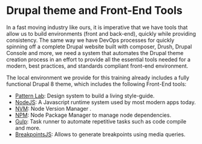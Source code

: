 # Drupal theme and Front-End Tools

In a fast moving industry like ours, it is imperative that we have tools that allow us to build environments \(front and back-end\), quickly while providing consistency. The same way we have DevOps processes for quickly spinning off a complete Drupal website built with composer, Drush, Drupal Console and more, we need a system that automates the Drupal theme creation process in an effort to provide all the essential tools needed for a modern, best practices, and standards compliant front-end environment.

The local environment we provide for this training already includes a fully functional Drupal 8 theme, which includes the following Front-End tools:

* [Pattern Lab](https://patternlab.io/): Design system to build a living style-guide.
* [NodeJS](https://nodejs.org/en/): A Javascript runtime system used by most modern apps today.
* [NVM](https://github.com/creationix/nvm): Node Version Manager .
* [NPM](https://www.npmjs.com/): Node Package Manager to manage node dependencies.
* [Gulp](https://gulpjs.com/): Task runner to automate repetitive tasks such as code compile and more.
* [BreakpointsJS](https://github.com/thecreation/breakpoints-js): Allows to generate breakpoints using media queries.

